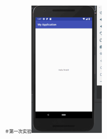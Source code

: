 ＃第一次实验<img src="https://github.com/lepergnomewzh/wzh_Android/blob/master/helloworld/images/1.png" height="400" alt="Screenshot"/>


